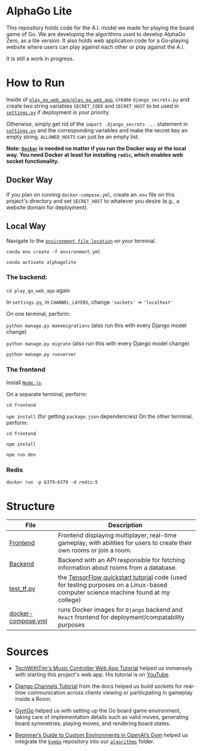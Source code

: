 # AlphaGo Lite

This repository holds code for the A.I. model we made for playing the board game of Go. We are developing the algorithms used to develop AlphaGo Zero, as a lite version. It also holds web application code for a Go-playing website where users can play against each other or play against the A.I.

It is still a work in progress.

# How to Run

Inside of [`play_go_web_app/play_go_web_app`](play_go_web_app/play_go_web_app), create `django_secrets.py` and create two string variables `SECRET_CODE` and `SECRET_HOST` to be used in [`settings.py`](play_go_web_app/play_go_web_app/settings.py) if deployment is your priority.

Otherwise, simply get rid of the `import .django_secrets ...` statement in [`settings.py`](play_go_web_app/play_go_web_app/settings.py) and the corresponding variables and make the secret key an empty string. `ALLOWED_HOSTS` can just be an empty list.

**Note: [`Docker`](https://www.docker.com/get-started) is needed no matter if you run the Docker way or the local way. You need Docker at least for installing `redis`, which enables web socket functionality.**

## Docker Way

If you plan on running `docker-compose.yml`, create an`.env` file on this project's directory and set `SECRET_HOST` to whatever you desire (e.g., a website domain for deployment).

## Local Way

Navigate to the [`environment file location`](./env_setup/environment.yml) on your terminal.

`conda env create -f environment.yml`

`conda activate alphagolite`

### The backend:

`cd play_go_web_app` again

In `settings.py`, in `CHANNEL_LAYERS`, change `'sockets'` -> `'localhost'`

On one terminal, perform:

`python manage.py makemigrations` (also run this with every Django model change)

`python manage.py migrate` (also run this with every Django model change)

`python manage.py runserver`

### The frontend

Install [`Node.js`](https://nodejs.org/en/download/).

On a separate terminal, perform:

`cd frontend`

`npm install` (for getting `package.json` dependencies)
On the other terminal, perform:

`cd frontend`

`npm install`

`npm run dev`

### Redis

`docker run -p 6379:6379 -d redis:5 `

# Structure

| File                                       | Description                                                                                                                                                                                   |
| ------------------------------------------ | --------------------------------------------------------------------------------------------------------------------------------------------------------------------------------------------- |
| [Frontend](play_go_web_app/frontend)       | Frontend displaying multiplayer, real-time gameplay, with abilities for users to create their own rooms or join a room.                                                                       |
| [Backend](play_go_web_app/api)             | Backend with an API responsible for fetching information about rooms from a database.                                                                                                         |
| [test_tf.py](test_tf.py)                   | the [TensorFlow quickstart tutorial](https://www.tensorflow.org/tutorials/quickstart/beginner) code (used for testing purposes on a Linux-based computer science machine found at my college) |
| [docker-compose.yml](./docker-compose.yml) | runs Docker images for `Django` backend and `React` frontend for deployment/compatability purposes                                                                                            |

# Sources

- [TechWithTim's Music Controller Web App Tutorial](https://github.com/techwithtim/Music-Controller-Web-App-Tutorial) helped us immensely with starting this project's web app. His tutorial is on [YouTube](https://youtube.com/playlist?list=PLzMcBGfZo4-kCLWnGmK0jUBmGLaJxvi4j).
- [Django Channels Tutorial](https://channels.readthedocs.io/en/stable/tutorial/part_1.html) from the docs helped us build sockets for real-time communication across clients viewing or partiicpating in gameplay inside a Room.
- [GymGo](https://github.com/aigagror/GymGo.git) helped us with setting up the Go board game environment, taking care of implementation details such as valid moves, generating board symmetries, playing moves, and rendering board states.

- [Beginner’s Guide to Custom Environments in OpenAI’s Gym](https://towardsdatascience.com/beginners-guide-to-custom-environments-in-openai-s-gym-989371673952) helped us integrate the [`GymGo`](https://github.com/aigagror/GymGo.git) repository into our [`algorithms`](./algorithms) folder.
